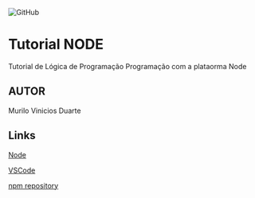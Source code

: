 ![GitHub](https://img.shields.io/github/license/MuriloDuarte97/NODE?style=plastic)
# Tutorial NODE
Tutorial de Lógica de Programação Programação com a plataorma Node
## AUTOR
Murilo Vinicios Duarte
## Links
[Node](https://nodejs.org/en/)

[VSCode](https://code.visualstudio.com/)

[npm repository](https://www.npmjs.com/package/repository)
